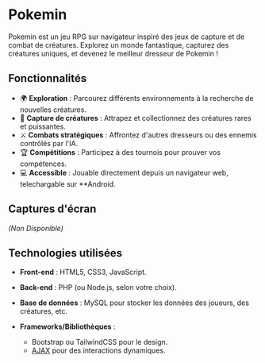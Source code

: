 # Pokemin

Pokemin est un jeu RPG sur navigateur inspiré des jeux de capture et de combat de créatures. Explorez un monde fantastique, capturez des créatures uniques, et devenez le meilleur dresseur de Pokemin !

## Fonctionnalités

- 🌍 **Exploration** : Parcourez différents environnements à la recherche de nouvelles créatures.
- 🐾 **Capture de créatures** : Attrapez et collectionnez des créatures rares et puissantes.
- ⚔️ **Combats stratégiques** : Affrontez d'autres dresseurs ou des ennemis contrôlés par l'IA.
- 🏆 **Compétitions** : Participez à des tournois pour prouver vos compétences.
- 💻 **Accessible** : Jouable directement depuis un navigateur web, telechargable sur **Android.

## Captures d'écran

*(Non Disponible)*

## Technologies utilisées

- **Front-end** : HTML5, CSS3, JavaScript.
- **Back-end** : PHP (ou Node.js, selon votre choix).
- **Base de données** : MySQL pour stocker les données des joueurs, des créatures, etc.
- **Frameworks/Bibliothèques** : 
  - Bootstrap ou TailwindCSS pour le design.
  - [AJAX](https://developer.mozilla.org/en-US/docs/Web/Guide/AJAX) pour des interactions dynamiques.

  <!-- Fichier _config a regler avec vos information de base de donnée
  define("DSN","mysql:host=localhost;port=3306;dbname=???");
<!-- define("USERNAME", "???");
define("PASSWD","???");
define("ROOT", dirname(__FILE__) ); // constante pour chemin de chargement
 
